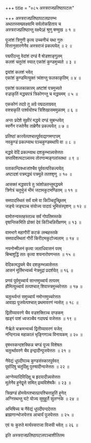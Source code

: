 +++
title = "०८५ अस्त्रराजप्रतिष्ठापटलः"

+++
अस्त्रराजप्रतिष्ठापटलप्रारम्भः    
अथातस्सम्प्रवक्ष्यामि सर्वलोकहिताय च  
अस्त्रराजप्रतिष्ठान्तु वक्ष्येऽहं श्रुणु षण्मुख ॥ १ ॥


पूजांशं त्रिगुणी कृत्य उच्चनीचं यथा गुरुः  
वित्तानुसारणेनैव अस्त्रराजं प्रकल्पयेत् ॥ २ ॥


पद्मपीठन्तु वेदांशं दण्डं वै षोडशाङ्गुलम्  
कलशं चतुरंशं स्यात् एकांशं कुण्डमुच्यते ॥ ३ ॥


द्वयांशं कलशं भवेत्  
एकांशं कुण्डमित्युक्तं त्र्यंशन्तु फलकाकृतिम् ॥ ४ ॥


एकांशं फलकाकारम् अष्टांशं पत्रमुच्यते  
वज्राकृतिं मद्ध्यपत्रं त्रिकोणन्तु च मद्ध्यमम् ॥ ५ ॥


एककोणं तदग्रे तु अग्रे पद्मदलाग्रवत्  
वक्त्राकृतिं पार्श्वयोश्च त्रिशिखासममुन्नतम् ॥ ६ ॥


अन्तः प्रदेशे सुक्षीरं मद्ध्ये दण्डं सुबन्धयेत्  
स्वर्णेन रजतेनैव ताम्रेणैव प्रकल्पयेत् ॥ ७ ॥


प्रतिष्ठां कारयेत्पश्चात्पूर्ववद्यागमण्टपम्  
नवकुण्डं प्रकल्प्याथ पञ्चकुण्डमथापि वा ॥ ८ ॥


मद्ध्ये वेदिं प्रकल्प्याथ दशकुम्भान्न्यसेत्ततः  
सप्तविंशत्घटान्न्यस्य तोरणान्मङ्गलांस्तथा ॥ ९ ॥


पताकान्दिक्ध्वजांश्चैव पूर्ववत्परिकल्पयेत्  
अष्टादशं पत्रमद्ध्यं पत्रमूले ततश्शृणु ॥ १० ॥


आसक्तं मद्ध्यपत्रे तु त्र्यंशोन्नतन्तुमद्ध्यमे  
त्रिणेत्रं चतुर्भुजं भीमं जटामकुटमण्डितम् ॥ ११ ॥


समपादस्थितं सर्वं वामे वा किञ्चिदुच्छ्रितम्  
जङ्घे जङ्घञ्च संयोज्य पादाग्रं भूमिसंस्पृशन् ॥ १२ ॥


वामोरुन्यस्तहस्तञ्च सर्वं गोपतिमस्तके  
वृषान्तिकमिति प्रोक्तं देवं किञ्चिन्निरीक्षणम् ॥ १३ ॥



वामभागे महागौरीं कटकं लम्बहस्तके  
समपादस्थितां गौरीं किरीटमकुटोज्वलाम् ॥ १४ ॥


नयनोन्मीलनं कृत्वा जलाधिवासनं परम्  
बिम्बशुद्धिं ततः कृत्वा शयनारोपणन्ततः ॥ १५ ॥


वेदिकामद्ध्यमे चैव दशकुम्भन्न्यसेत्ततः  
आसनं मूर्तिमभ्यर्च्य नेत्रमुद्रां प्रदर्शयेत् ॥ १६ ॥


प्रणवं पूर्वमुच्चार्य सान्तमुच्चार्य तत्परम्  
हौमित्युच्चार्य तत्पश्चात् शिवास्त्रमुच्चरेत्ततः ॥ १७ ॥


चतुर्त्थ्यन्तं समुच्चार्य नमोन्तमुच्चरेत्ततः  
आवाह्य पूजयेत्पश्चात् प्रथमावरणं न्यसेत् ॥ १८ ॥


द्वितीय्यावरणे चैव वज्रशक्तिञ्च दण्डकम्  
खड्गं पाशं ध्वजञ्चैव गदापद्मं यजेत्ततः ॥ १९ ॥


नैर्ऋते चक्रमभ्यर्च्य द्वितीय्यावरणं यजेत्  
नन्दिनञ्च महाकालं भृङ्गिणञ्च विनायकम् ॥ २० ॥


वृषभस्कन्दशक्किन्न चण्डं पूज्य विशेषतः  
चतुर्त्थावरणे चैव इन्द्रादीन्पूजयेत्ततः ॥ २१ ॥


नैवेद्यं धूपदीपञ्च कुण्डसंस्कारपूर्ववत्  
पूर्वादिषु चतुर्दिक्षु पुरुषादीन्यजेत्ततः ॥ २२ ॥


आग्नेय्यादिविदिक्षू च हृदयादीन्न्यसेत्ततः  
मूलेनैव हुनेद्वृत्ते समित् द्रव्यविशेषकैः ॥ २३ ॥


त्रिखण्डं होमयेत्पश्चात्प्रायश्चित्ताहुतिं हुनेत्  
अग्निस्थन्तु घटे योज्य सुमुहूर्ते सुलग्नके ॥ २४ ॥


अभिषिच्य च नैवेद्यं धूपदीपन्ददेत्ततः  
ब्राह्मणान्भोजयेत्तत्र आचार्यं पूजयेत्ततः ॥ २५ ॥


एवं यः कुरुते मर्त्यस्सराजा विजयी भवेत् ॥ २६ ॥


इति अस्त्रराजप्रतिष्ठापटलपञ्चाशीतितमः  
